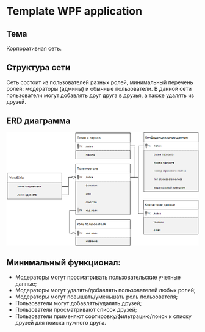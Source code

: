 # Template WPF application
## Тема 
Корпоративная сеть.
## Структура сети
Сеть состоит из пользователей разных ролей, минимальный перечень ролей: модераторы (админы) и обычные пользователи. 
В данной сети пользователи могут добавлять друг друга в друзья, а также удалять из друзей.

## ERD диаграмма
![erd](./dia-pic/erd-dia.png)

## Минимальный функционал:
 - Модераторы могут просматривать пользовательские учетные данные;
 - Модераторы могут удалять/добавлять пользователей любых ролей;
 - Модераторы могут повышать/уменьшать роль пользователя;
 - Пользователи могут добавлять/удалять друзей;
 - Пользователи просматривают список друзей;
 - Пользователи применяют сортировку/фильтрацию/поиск к списку друзей для поиска нужного друга.
